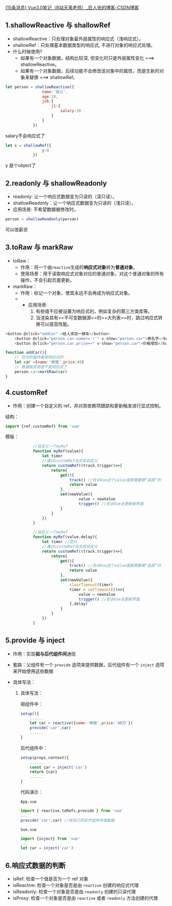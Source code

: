 [(15条消息) Vue3.0笔记（B站天禹老师）_巨人张的博客-CSDN博客](https://blog.csdn.net/m0_46403734/article/details/119775302)

## 1.shallowReactive 与 shallowRef

- shallowReactive：只处理对象最外层属性的响应式（浅响应式）。
- shallowRef：只处理基本数据类型的响应式, 不进行对象的响应式处理。
- 什么时候使用?
  - 如果有一个对象数据，结构比较深, 但变化时只是外层属性变化 ===> shallowReactive。
  - 如果有一个对象数据，后续功能不会修改该对象中的属性，而是生新的对象来替换 ===> shallowRef。

```js
let person = shallowReactive({
				name:'张三',
				age:18,
				job:{
					j1:{
						salary:20
					}
				}
			})
```

salary不会响应式了



```js
let x = shallowRef({
				y:0
			})
```

y 是个object了



## 2.readonly 与 shallowReadonly

- readonly: 让一个响应式数据变为只读的（深只读）。
- shallowReadonly：让一个响应式数据变为只读的（浅只读）。
- 应用场景: 不希望数据被修改时。

```js
person = shallowReadonly(person)
```

可以改薪资



## 3.toRaw 与 markRaw

- toRaw：
  - 作用：将一个由`reactive`生成的**响应式对象**转为**普通对象**。
  - 使用场景：用于读取响应式对象对应的普通对象，对这个普通对象的所有操作，不会引起页面更新。
- markRaw：
  - 作用：标记一个对象，使其永远不会再成为响应式对象。
  - - 应用场景:
      1. 有些值不应被设置为响应式的，例如复杂的第三方类库等。
      2. 当渲染具有==不可变数据源==的==大列表==时，跳过响应式转换可以提高性能。

```js
<button @click="addCar" >给人添加一辆车</button>
	<button @click="person.car.name+='!'" v-show="person.car">换名字</button>
	<button @click="person.car.price++" v-show="person.car">价格增加</button>
```

```js
function addCar(){
    // 任何的操作都是响应式的
    let car ={name:'奔驰',price:40}
    // 数据能变但是不是响应式了
    person.car=markRaw(car)
}
```

## 4.customRef

- 作用：创建一个自定义的 ref，并对其依赖项跟踪和更新触发进行显式控制。

结构：

```js
import {ref,customRef} from 'vue'
```



模板：

```js
			//自定义一个myRef
			function myRef(value){
				let timer
				//通过customRef去实现自定义
				return customRef((track,trigger)=>{
					return{
						get(){
							track() //告诉Vue这个value值是需要被“追踪”的
							return value
						},
						set(newValue){
								value = newValue
								trigger() //告诉Vue去更新新界面
						}
					}
				})
			}
```



```js
			//自定义一个myRef
			function myRef(value,delay){
				let timer //防抖
				//通过customRef去实现自定义
				return customRef((track,trigger)=>{
					return{
						get(){
							track() //告诉Vue这个value值是需要被“追踪”的
							return value
						},
						set(newValue){
							clearTimeout(timer)
							timer = setTimeout(()=>{
								value = newValue
								trigger() //告诉Vue去更新界面
							},delay)
						}
					}
				})
			}
```



## 5.provide 与 inject



- 作用：实现**祖与后代组件间**通信

- 套路：父组件有一个 `provide` 选项来提供数据，后代组件有一个 `inject` 选项来开始使用这些数据

- 具体写法：

  1. 具体写法：

     祖组件中：

     ```js
     setup(){	
         ......    
         let car = reactive({name:'奔驰',price:'40万'})    
         provide('car',car)    
         ......
     }
     ```

     

     后代组件中：

     ```js
     setup(props,context){
         ......
         const car = inject('car')
         return {car}
         ......
     }
     
     ```

     

     代码演示：

     `App.vue`

     ```js
     import { reactive,toRefs,provide } from 'vue'
     ...
     provide('car',car) //给自己的后代组件传递数据
     ```

     `Son.vue`

     ```js
     import {inject} from 'vue'
     ...
     let car = inject('car')
     ```

     

## 6.响应式数据的判断

- isRef: 检查一个值是否为一个 ref 对象
- isReactive: 检查一个对象是否是由 `reactive` 创建的响应式代理
- isReadonly: 检查一个对象是否是由 `readonly` 创建的只读代理
- isProxy: 检查一个对象是否是由 `reactive` 或者 `readonly` 方法创建的代理
